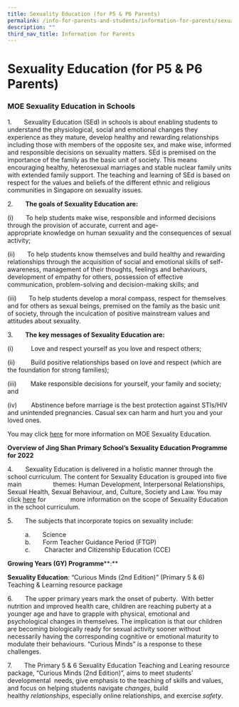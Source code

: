 ```yaml
---
title: Sexuality Education (for P5 & P6 Parents)
permalink: /info-for-parents-and-students/information-for-parents/sexuality-education-for-p5-n-p6-parents/
description: ""
third_nav_title: Information for Parents
---
```

# **Sexuality Education (for P5 & P6 Parents)**

### MOE Sexuality Education in Schools

1.       Sexuality Education (SEd) in schools is about enabling students to understand the physiological, social and emotional changes they experience as they mature, develop healthy and rewarding relationships including those with members of the opposite sex, and make wise, informed and responsible decisions on sexuality matters. SEd is premised on the importance of the family as the basic unit of society. This means encouraging healthy, heterosexual marriages and stable nuclear family units with extended family support. The teaching and learning of SEd is based on respect for the values and beliefs of the different ethnic and religious communities in Singapore on sexuality issues.

2.       **The goals of Sexuality Education are:**

(i)       To help students make wise, responsible and informed decisions through the provision of accurate, current and age-appropriate knowledge on human sexuality and the consequences of sexual activity;

(ii)       To help students know themselves and build healthy and rewarding relationships through the acquisition of social and emotional skills of self-awareness, management of their thoughts, feelings and behaviours, development of empathy for others, possession of effective communication, problem-solving and decision-making skills; and

(iii)       To help students develop a moral compass, respect for themselves and for others as sexual beings, premised on the family as the basic unit of society, through the inculcation of positive mainstream values and attitudes about sexuality.

3.       **The key messages of Sexuality Education are:**  

(i)          Love and respect yourself as you love and respect others;

(ii)         Build positive relationships based on love and respect (which are the foundation for strong families);

(iii)        Make responsible decisions for yourself, your family and society; and

(iv)        Abstinence before marriage is the best protection against STIs/HIV and unintended pregnancies. Casual sex can harm and hurt you and your loved ones.

[](https://www.moe.gov.sg/education/programmes/social-and-emotional-learning/sexuality-education)

You may click [here](https://www.moe.gov.sg/education/programmes/social-and-emotional-learning/sexuality-education) for more information on MOE Sexuality Education.

**Overview of Jing Shan Primary School’s Sexuality Education Programme for 2022**  

4.       Sexuality Education is delivered in a holistic manner through the school curriculum. The content for Sexuality Education is grouped into five main                  themes: Human Development, Interpersonal Relationships, Sexual Health, Sexual Behaviour, and, Culture, Society and Law. You may click [here](http://www.moe.gov.sg/education/programmes/social-emotional-learning/sexuality-education/scope/) for              more information on the scope of Sexuality Education in the school curriculum.

5.       The subjects that incorporate topics on sexuality include:  

          a.       Science    
          b.       Form Teacher Guidance Period (FTGP)  
          c.        Character and Citizenship Education (CCE)
					
**Growing Years (GY) Programme****:** 

**Sexuality Education**: “Curious Minds (2nd Edition)” (Primary 5 & 6) Teaching & Learning resource package

6.       The upper primary years mark the onset of puberty.  With better nutrition and improved health care, children are reaching puberty at a younger age and have to grapple with physical, emotional and psychological changes in themselves. The implication is that our children are becoming biologically ready for sexual activity sooner without necessarily having the corresponding cognitive or emotional maturity to modulate their behaviours. “Curious Minds” is a response to these challenges.

7.       The Primary 5 & 6 Sexuality Education Teaching and Learing resource package, “Curious Minds (2nd Edition)”, aims to meet students’ developmental  needs, give emphasis to the teaching of skills and values, and focus on helping students navigate _changes_, build healthy _relationships_, especially online relationships, and exercise _safety_.